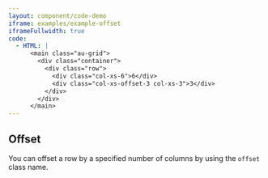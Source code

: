 ```yaml
---
layout: component/code-demo
iframe: examples/example-offset
iframeFullwidth: true
code:
  - HTML: |
      <main class="au-grid">
        <div class="container">
          <div class="row">
            <div class="col-xs-6">6</div>
            <div class="col-xs-offset-3 col-xs-3">3</div>
          </div>
        </div>
      </main>
---
```

## Offset

You can offset a row by a specified number of columns by using the `offset` class name.
